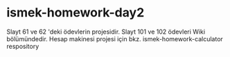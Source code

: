 # ismek-homework-day2
Slayt 61 ve 62 'deki ödevlerin projesidir.
Slayt 101 ve 102 ödevleri Wiki bölümündedir.
Hesap makinesi projesi için bkz. ismek-homework-calculator respository
